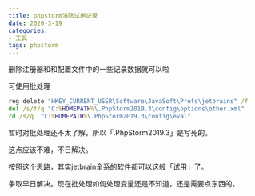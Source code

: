 ```yaml
---
title: phpstorm清除试用记录
date: 2020-3-19
categories: 
- 工具
tags: phpstorm
---
```


删除注册器和和配置文件中的一些记录数据就可以啦

可使用批处理

```cmd
reg delete "HKEY_CURRENT_USER\Software\JavaSoft\Prefs\jetbrains" /f
del /s/f/q "C:%HOMEPATH%\.PhpStorm2019.3\config\options\other.xml"
rd /s/q  "C:%HOMEPATH%\.PhpStorm2019.3\config\eval"
```

暂时对批处理还不太了解，所以「.PhpStorm2019.3」是写死的。

这点应该不难，不日解决。

按照这个思路，其实jetbrain全系的软件都可以这般「试用」了。

争取早日解决。现在批处理如何处理变量还是不知道，还是需要点东西的。